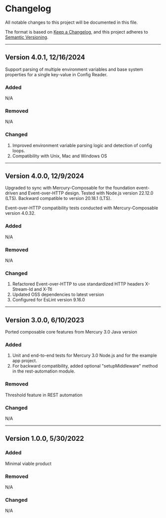 # Changelog

All notable changes to this project will be documented in this file.

The format is based on [Keep a Changelog](https://keepachangelog.com/en/1.0.0/),
and this project adheres to [Semantic Versioning](https://semver.org/spec/v2.0.0.html).

---
## Version 4.0.1, 12/16/2024

Support parsing of multiple environment variables and base system properties for
a single key-value in Config Reader.

### Added

N/A

### Removed

N/A

### Changed

1. Improved environment variable parsing logic and detection of config loops.
2. Compatibility with Unix, Mac and Windows OS

---
## Version 4.0.0, 12/9/2024

Upgraded to sync with Mercury-Composable for the foundation event-driven and Event-over-HTTP
design. Tested with Node.js version 22.12.0 (LTS). Backward compatible to version 20.18.1 (LTS).

Event-over-HTTP compatibility tests conducted with Mercury-Composable version 4.0.32.

### Added

N/A

### Removed

N/A

### Changed

1. Refactored Event-over-HTTP to use standardized HTTP headers X-Stream-Id and X-Ttl
2. Updated OSS dependencies to latest version
3. Configured for EsLint version 9.16.0

---
## Version 3.0.0, 6/10/2023

Ported composable core features from Mercury 3.0 Java version

### Added

1. Unit and end-to-end tests for Mercury 3.0 Node.js and for the example app project.
2. For backward compatibility, added optional "setupMiddleware" method in the rest-automation module.

### Removed

Threshold feature in REST automation

### Changed

N/A

---
## Version 1.0.0, 5/30/2022

### Added

Minimal viable product

### Removed

N/A

### Changed

N/A
